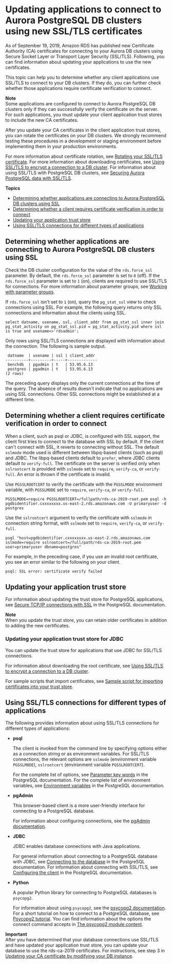 # Updating applications to connect to Aurora PostgreSQL DB clusters using new SSL/TLS certificates<a name="ssl-certificate-rotation-aurora-postgresql"></a>

As of September 19, 2019, Amazon RDS has published new Certificate Authority \(CA\) certificates for connecting to your Aurora DB clusters using Secure Socket Layer or Transport Layer Security \(SSL/TLS\)\. Following, you can find information about updating your applications to use the new certificates\.

This topic can help you to determine whether any client applications use SSL/TLS to connect to your DB clusters\. If they do, you can further check whether those applications require certificate verification to connect\. 

**Note**  
Some applications are configured to connect to Aurora PostgreSQL DB clusters only if they can successfully verify the certificate on the server\.   
For such applications, you must update your client application trust stores to include the new CA certificates\. 

After you update your CA certificates in the client application trust stores, you can rotate the certificates on your DB clusters\. We strongly recommend testing these procedures in a development or staging environment before implementing them in your production environments\.

For more information about certificate rotation, see [Rotating your SSL/TLS certificate](UsingWithRDS.SSL-certificate-rotation.md)\. For more information about downloading certificates, see [Using SSL/TLS to encrypt a connection to a DB cluster](UsingWithRDS.SSL.md)\. For information about using SSL/TLS with PostgreSQL DB clusters, see [Securing Aurora PostgreSQL data with SSL/TLS](AuroraPostgreSQL.Security.md#AuroraPostgreSQL.Security.SSL)\.

**Topics**
+ [Determining whether applications are connecting to Aurora PostgreSQL DB clusters using SSL](#ssl-certificate-rotation-aurora-postgresql.determining-server)
+ [Determining whether a client requires certificate verification in order to connect](#ssl-certificate-rotation-aurora-postgresql.determining-client)
+ [Updating your application trust store](#ssl-certificate-rotation-aurora-postgresql.updating-trust-store)
+ [Using SSL/TLS connections for different types of applications](#ssl-certificate-rotation-aurora-postgresql.applications)

## Determining whether applications are connecting to Aurora PostgreSQL DB clusters using SSL<a name="ssl-certificate-rotation-aurora-postgresql.determining-server"></a>

Check the DB cluster configuration for the value of the `rds.force_ssl` parameter\. By default, the `rds.force_ssl` parameter is set to `0` \(off\)\. If the `rds.force_ssl` parameter is set to `1` \(on\), clients are required to use SSL/TLS for connections\. For more information about parameter groups, see [Working with parameter groups](USER_WorkingWithParamGroups.md)\.

If `rds.force_ssl` isn't set to `1` \(on\), query the `pg_stat_ssl` view to check connections using SSL\. For example, the following query returns only SSL connections and information about the clients using SSL\.

```
select datname, usename, ssl, client_addr from pg_stat_ssl inner join pg_stat_activity on pg_stat_ssl.pid = pg_stat_activity.pid where ssl is true and usename<>'rdsadmin';
```

Only rows using SSL/TLS connections are displayed with information about the connection\. The following is sample output\.

```
 datname  | usename | ssl | client_addr
----------+---------+-----+-------------
 benchdb  | pgadmin | t   | 53.95.6.13
 postgres | pgadmin | t   | 53.95.6.13
(2 rows)
```

The preceding query displays only the current connections at the time of the query\. The absence of results doesn't indicate that no applications are using SSL connections\. Other SSL connections might be established at a different time\.

## Determining whether a client requires certificate verification in order to connect<a name="ssl-certificate-rotation-aurora-postgresql.determining-client"></a>

When a client, such as psql or JDBC, is configured with SSL support, the client first tries to connect to the database with SSL by default\. If the client can't connect with SSL, it reverts to connecting without SSL\. The default `sslmode` mode used is different between libpq\-based clients \(such as psql\) and JDBC\. The libpq\-based clients default to `prefer`, where JDBC clients default to `verify-full`\. The certificate on the server is verified only when `sslrootcert` is provided with `sslmode` set to `require`, `verify-ca`, or `verify-full`\. An error is thrown if the certificate is invalid\.

Use `PGSSLROOTCERT` to verify the certificate with the `PGSSLMODE` environment variable, with `PGSSLMODE` set to `require`, `verify-ca`, or `verify-full`\. 

```
PGSSLMODE=require PGSSLROOTCERT=/fullpath/rds-ca-2019-root.pem psql -h pgdbidentifier.cxxxxxxxx.us-east-2.rds.amazonaws.com -U primaryuser -d postgres
```

Use the `sslrootcert` argument to verify the certificate with `sslmode` in connection string format, with `sslmode` set to `require`, `verify-ca`, or `verify-full`\. 

```
psql "host=pgdbidentifier.cxxxxxxxx.us-east-2.rds.amazonaws.com sslmode=require sslrootcert=/full/path/rds-ca-2019-root.pem user=primaryuser dbname=postgres"
```

For example, in the preceding case, if you use an invalid root certificate, you see an error similar to the following on your client\.

```
psql: SSL error: certificate verify failed
```

## Updating your application trust store<a name="ssl-certificate-rotation-aurora-postgresql.updating-trust-store"></a>

For information about updating the trust store for PostgreSQL applications, see [Secure TCP/IP connections with SSL](https://www.postgresql.org/docs/current/ssl-tcp.html) in the PostgreSQL documentation\.

**Note**  
When you update the trust store, you can retain older certificates in addition to adding the new certificates\.

### Updating your application trust store for JDBC<a name="ssl-certificate-rotation-aurora-postgresql.updating-trust-store.jdbc"></a>

You can update the trust store for applications that use JDBC for SSL/TLS connections\.

For information about downloading the root certificate, see [Using SSL/TLS to encrypt a connection to a DB cluster](UsingWithRDS.SSL.md)\.

For sample scripts that import certificates, see [Sample script for importing certificates into your trust store](UsingWithRDS.SSL-certificate-rotation.md#UsingWithRDS.SSL-certificate-rotation-sample-script)\.

## Using SSL/TLS connections for different types of applications<a name="ssl-certificate-rotation-aurora-postgresql.applications"></a>

The following provides information about using SSL/TLS connections for different types of applications:
+ **psql**

  The client is invoked from the command line by specifying options either as a connection string or as environment variables\. For SSL/TLS connections, the relevant options are `sslmode` \(environment variable `PGSSLMODE`\), `sslrootcert` \(environment variable `PGSSLROOTCERT`\)\.

  For the complete list of options, see [Parameter key words](https://www.postgresql.org/docs/11/libpq-connect.html#LIBPQ-PARAMKEYWORDS) in the PostgreSQL documentation\. For the complete list of environment variables, see [Environment variables](https://www.postgresql.org/docs/current/libpq-envars.html) in the PostgreSQL documentation\.
+ **pgAdmin**

  This browser\-based client is a more user\-friendly interface for connecting to a PostgreSQL database\.

  For information about configuring connections, see the [pgAdmin documentation](https://www.pgadmin.org/docs/pgadmin4/latest/server_dialog.html)\.
+ **JDBC**

  JDBC enables database connections with Java applications\.

  For general information about connecting to a PostgreSQL database with JDBC, see [Connecting to the database](https://jdbc.postgresql.org/documentation/use/) in the PostgreSQL documentation\. For information about connecting with SSL/TLS, see [Configuring the client](https://jdbc.postgresql.org/documentation/ssl/) in the PostgreSQL documentation\. 
+ **Python**

  A popular Python library for connecting to PostgreSQL databases is `psycopg2`\.

  For information about using `psycopg2`, see the [psycopg2 documentation](https://pypi.org/project/psycopg2/)\. For a short tutorial on how to connect to a PostgreSQL database, see [Psycopg2 tutorial](https://wiki.postgresql.org/wiki/Psycopg2_Tutorial)\. You can find information about the options the connect command accepts in [The psycopg2 module content](https://www.psycopg.org/docs/module.html)\.

**Important**  
After you have determined that your database connections use SSL/TLS and have updated your application trust store, you can update your database to use the rds\-ca\-2019 certificates\. For instructions, see step 3 in [Updating your CA certificate by modifying your DB instance](UsingWithRDS.SSL-certificate-rotation.md#UsingWithRDS.SSL-certificate-rotation-updating)\.
